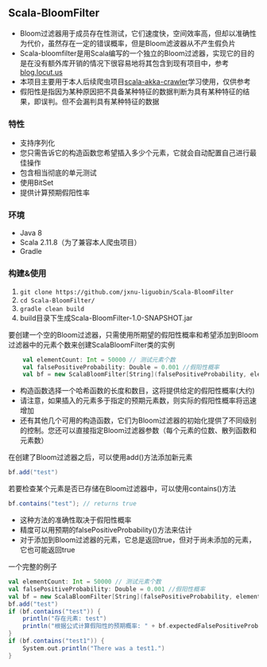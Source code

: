 ## Scala-BloomFilter

- Bloom过滤器用于成员存在性测试，它们速度快，空间效率高，但却以准确性为代价，虽然存在一定的错误概率，但是Bloom滤波器从不产生假负片
- Scala-bloomfilter是用Scala编写的一个独立的Bloom过滤器，实现它的目的是在没有额外库开销的情况下很容易地将其包含到现有项目中，参考[blog.locut.us](http://blog.locut.us/2008/01/12/a-decent-stand-alone-java-bloom-filter-implementation/) 
- 本项目主要用于本人后续爬虫项目[scala-akka-crawler](https://github.com/jxnu-liguobin/scala-akka-crawler)学习使用，仅供参考
- 假阳性是指因为某种原因把不具备某种特征的数据判断为具有某种特征的结果，即误判。但不会漏判具有某种特征的数据

### 特性

* 支持序列化
* 您只需告诉它的构造函数您希望插入多少个元素，它就会自动配置自己进行最佳操作
* 包含相当彻底的单元测试
* 使用BitSet
* 提供计算预期假阳性率

### 环境

- Java 8
- Scala 2.11.8（为了兼容本人爬虫项目）
- Gradle

### 构建&使用

1. ```git clone https://github.com/jxnu-liguobin/Scala-BloomFilter```
2. ```cd Scala-BloomFilter/ ```
3. ```gradle clean build```
4. build目录下生成Scala-BloomFilter-1.0-SNAPSHOT.jar

要创建一个空的Bloom过滤器，只需使用所期望的假阳性概率和希望添加到Bloom过滤器中的元素个数来创建ScalaBloomFilter类的实例


```scala
    val elementCount: Int = 50000 // 测试元素个数
    val falsePositiveProbability: Double = 0.001 //假阳性概率
    val bf = new ScalaBloomFilter[String](falsePositiveProbability, elementCount)
```
* 构造函数选择一个哈希函数的长度和数目，这将提供给定的假阳性概率(大约)
* 请注意，如果插入的元素多于指定的预期元素数，则实际的假阳性概率将迅速增加
* 还有其他几个可用的构造函数，它们为Bloom过滤器的初始化提供了不同级别的控制。您还可以直接指定Bloom过滤器参数（每个元素的位数、散列函数和元素数）

在创建了Bloom过滤器之后，可以使用add()方法添加新元素
```scala
bf.add("test")
```

若要检查某个元素是否已存储在Bloom过滤器中，可以使用contains()方法
```scala
bf.contains("test"); // returns true
```

* 这种方法的准确性取决于假阳性概率
* 精度可以用预期的falsePositiveProbability()方法来估计
* 对于添加到Bloom过滤器的元素，它总是返回true，但对于尚未添加的元素，它也可能返回true

一个完整的例子

```scala
val elementCount: Int = 50000 // 测试元素个数
val falsePositiveProbability: Double = 0.001 //假阳性概率
val bf = new ScalaBloomFilter[String](falsePositiveProbability, elementCount)
bf.add("test")
if (bf.contains("test")) {
    println("存在元素: test")
    println("根据公式计算假阳性的预期概率: " + bf.expectedFalsePositiveProbability)
}
if (bf.contains("test1")) {
    System.out.println("There was a test1.")
}
```